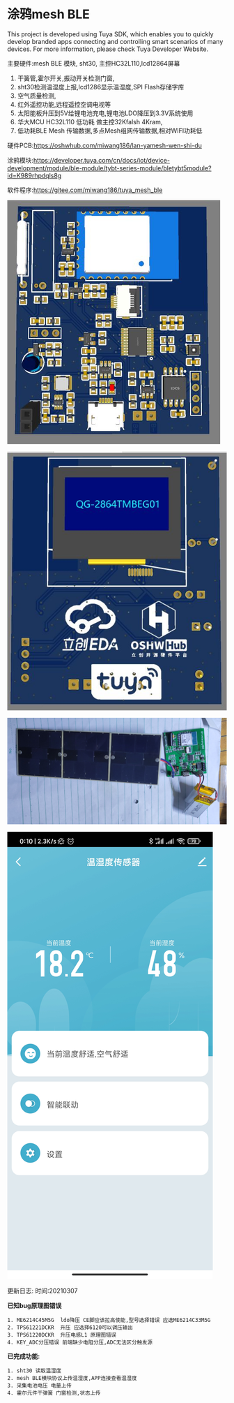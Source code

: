 # 涂鸦mesh BLE

This project is developed using Tuya SDK, which enables you to quickly develop branded apps connecting and controlling smart scenarios of many devices.
For more information, please check Tuya Developer Website.	

主要硬件:mesh BLE 模块, sht30, 主控HC32L110,lcd12864屏幕

1. 干簧管,霍尔开关,振动开关检测门窗,
2. sht30检测温湿度上报,lcd1286显示温湿度,SPI Flash存储字库
3. 空气质量检测,
4. 红外遥控功能,远程遥控空调电视等
5. 太阳能板升压到5V给锂电池充电,锂电池LDO降压到3.3V系统使用
6. 华大MCU HC32L110 低功耗 做主控32Kfalsh 4Kram,
7. 低功耗BLE Mesh 传输数据,多点Mesh组网传输数据,相对WIFI功耗低

硬件PCB:https://oshwhub.com/miwang186/lan-yamesh-wen-shi-du

涂鸦模块:https://developer.tuya.com/cn/docs/iot/device-development/module/ble-module/tybt-series-module/bletybt5module?id=K989rhpdqls8g

软件程序:https://gitee.com/miwang186/tuya_mesh_ble

![111](./image/111.JPG)
	   
![222](./image/222.JPG)
	   
![333](./image/333.png)
	   
![444](./image/444.jpg)

更新日志:
时间:20210307

**已知bug原理图错误**
>>  
	1. ME6214C45M5G  ldo降压 CE脚应该拉高使能,型号选择错误 应选ME6214C33M5G
	2. TPS61221DCKR  升压 应选择6120可以调压输出
	3. TPS61220DCKR  升压电感L1 原理图错误
	4. KEY_ADC分压错误 前端缺少电阻分压,ADC无法区分触发源

**已完成功能:**
>>  
	1. sht30 读取温湿度
	2. mesh BLE模块协议上传温湿度,APP连接查看温湿度
	3. 采集电池电压 电量上传
	4. 霍尔元件干弹簧 门窗检测,状态上传